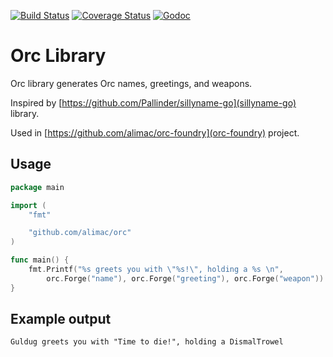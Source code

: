 [![Build Status](https://travis-ci.org/alimac/orc.svg?branch=master)](https://travis-ci.org/alimac/orc)
[![Coverage Status](https://coveralls.io/repos/github/alimac/orc/badge.svg?branch=master)](https://coveralls.io/github/alimac/orc?branch=master)
[![Godoc](http://img.shields.io/badge/go-documentation-blue.svg)](https://godoc.org/github.com/alimac/orc)

# Orc Library

Orc library generates Orc names, greetings, and weapons.

Inspired by [https://github.com/Pallinder/sillyname-go](sillyname-go) library.

Used in [https://github.com/alimac/orc-foundry](orc-foundry) project.

## Usage

``` go
package main

import (
	"fmt"

	"github.com/alimac/orc"
)

func main() {
	fmt.Printf("%s greets you with \"%s!\", holding a %s \n",
		orc.Forge("name"), orc.Forge("greeting"), orc.Forge("weapon"))
}
```

## Example output

```
Guldug greets you with "Time to die!", holding a DismalTrowel
```
